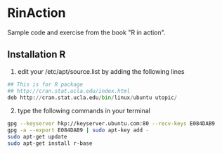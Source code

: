RinAction
=========

Sample code and exercise from the book "R in action".

Installation R
--------------

1. edit your /etc/apt/source.list by adding the following lines
```python
## This is for R package
## http://cran.stat.ucla.edu/index.html
deb http://cran.stat.ucla.edu/bin/linux/ubuntu utopic/
```
2. type the following commands in your terminal
```bash
gpg --keyserver hkp://keyserver.ubuntu.com:80 --recv-keys E084DAB9
gpg -a --export E084DAB9 | sudo apt-key add -
sudo apt-get update
sudo apt-get install r-base
```
